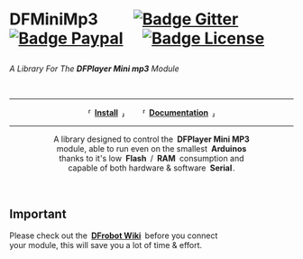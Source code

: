 
<h1>

DFMiniMp3  
[![Badge Gitter]][Gitter]
[![Badge Paypal]][Paypal] 
[![Badge License]][License]

</h1>

*A Library For The **DFPlayer Mini mp3** Module*

<br>

---

<div align = 'center'>

**⸢ [Install] ⸥**  
**⸢ [Documentation] ⸥**
  
</div>

---

<div align = 'center'>

A library designed to control the **DFPlayer Mini MP3** <br>
module, able to run even on the smallest **Arduinos** <br>
thanks to it's low **Flash** / **RAM** consumption and <br>
capable of both hardware & software **Serial** .

</div>

<br>

## Important

Please check out the **[DFrobot Wiki]** before you connect <br>
your module, this will save you a lot of time & effort.



<!----------------------------------------------------------------------------->

[Badge License]: https://img.shields.io/badge/License-LGPL_v3-blue.svg?style=for-the-badge
[Badge Gitter]: https://img.shields.io/badge/Gitter-46BC99?style=for-the-badge&logo=gitter&logoColor=white
[Badge Paypal]: https://img.shields.io/badge/PayPal-00457C?style=for-the-badge&logo=paypal&logoColor=white

[Gitter]: https://gitter.im/DFMiniMp3/Lobby?utm_source=badge&utm_medium=badge&utm_campaign=pr-badge&utm_content=badge 'Join Us On Gitter'
[Paypal]: https://www.paypal.com/cgi-bin/webscr?cmd=_s-xclick&hosted_button_id=6AA97KE54UJR4 'Donate Via Paypal'

[Documentation]: https://github.com/Makuna/DFMiniMp3/wiki
[DFrobot Wiki]: https://wiki.dfrobot.com/DFPlayer_Mini_SKU_DFR0299

[Install]: Documentation/Install.md
[License]: COPYING 'This Repository Is Licensed Under The LGPLv3 License'
